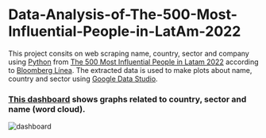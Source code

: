 # Data-Analysis-of-The-500-Most-Influential-People-in-LatAm-2022
This project consits on web scraping name, country, sector and company using [Python](https://python.org/) from [The 500 Most Influential People in Latam 2022](https://www.bloomberglinea.com/especiales/500-personas-influyentes-latinoamerica-2022/) according to [Bloomberg Línea](https://www.bloomberglinea.com/). The extracted data is used to make plots about name, country and sector using [Google Data Studio](https://datastudio.google.com/).

### [This dashboard](https://datastudio.google.com/reporting/ea905eb8-e7d6-48f3-90bd-301ec24f41ea) shows graphs related to country, sector and name (word cloud).
![dashboard](https://user-images.githubusercontent.com/64377961/194258328-03b03b62-fe3b-4133-bfa4-953b1562fd24.jpg)
